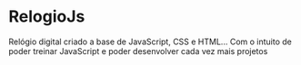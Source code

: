 # RelogioJs
Relógio digital criado a base de JavaScript, CSS e HTML... Com o intuito de poder treinar JavaScript e poder desenvolver cada vez mais projetos
